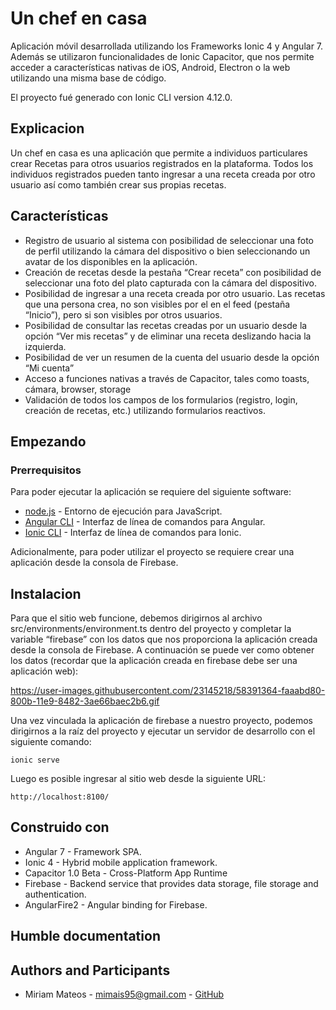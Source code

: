 # Un chef en casa 
Aplicación móvil desarrollada utilizando los Frameworks Ionic 4 y Angular 7. Además se utilizaron funcionalidades de Ionic Capacitor, que nos permite acceder a características nativas de iOS, Android, Electron o la web utilizando una misma base de código.

El proyecto fué generado con Ionic CLI version 4.12.0.

## Explicacion
Un chef en casa es una aplicación que permite a individuos particulares crear Recetas para otros usuarios registrados en la plataforma. Todos los individuos registrados pueden tanto ingresar a una receta creada por otro usuario así como también crear sus propias recetas.

## Características
- Registro de usuario al sistema con posibilidad de seleccionar una foto de perfil utilizando la cámara del dispositivo o bien seleccionando un avatar de los disponibles en la aplicación.
- Creación de recetas desde la pestaña “Crear receta” con posibilidad de seleccionar una foto del plato capturada con la cámara del dispositivo.
- Posibilidad de ingresar a una receta creada por otro usuario. Las recetas que una persona crea, no son visibles por el en el feed (pestaña “Inicio”), pero si son visibles por otros usuarios.
- Posibilidad de consultar las recetas creadas por un usuario desde la opción “Ver mis recetas” y de eliminar una receta deslizando hacia la izquierda.
- Posibilidad de ver un resumen de la cuenta del usuario desde la opción “Mi cuenta”
- Acceso a funciones nativas a través de Capacitor, tales como toasts, cámara, browser, storage
- Validación de todos los campos de los formularios (registro, login, creación de recetas, etc.) utilizando formularios reactivos.

## Empezando
### Prerrequisitos
Para poder ejecutar la aplicación se requiere del siguiente software:

- [node.js](https://nodejs.org/en/) - Entorno de ejecución para JavaScript.
- [Angular CLI](https://angular.io/cli) - Interfaz de línea de comandos para Angular.
- [Ionic CLI](https://ionicframework.com/docs/cli) - Interfaz de línea de comandos para Ionic.

Adicionalmente, para poder utilizar el proyecto se requiere crear una aplicación desde la consola de Firebase.

## Instalacion
Para que el sitio web funcione, debemos dirigirnos al archivo src/environments/environment.ts dentro del proyecto y completar la variable “firebase” con los datos que nos proporciona la aplicación creada desde la consola de Firebase. A continuación se puede ver como obtener los datos (recordar que la aplicación creada en firebase debe ser una aplicación web):

https://user-images.githubusercontent.com/23145218/58391364-faaabd80-800b-11e9-8482-3ae66baec2b6.gif


Una vez vinculada la aplicación de firebase a nuestro proyecto, podemos dirigirnos a la raíz del proyecto y ejecutar un servidor de desarrollo con el siguiente comando:
```
ionic serve
```
Luego es posible ingresar al sitio web desde la siguiente URL:
```
http://localhost:8100/
```

## Construido con
- Angular 7 - Framework SPA.
- Ionic 4 - Hybrid mobile application framework.
- Capacitor 1.0 Beta - Cross-Platform App Runtime
- Firebase - Backend service that provides data storage, file storage and authentication.
- AngularFire2 - Angular binding for Firebase.

## Humble documentation


## Authors and Participants
- Miriam Mateos - mimais95@gmail.com - [GitHub](https://github.com/Miriam-use)
